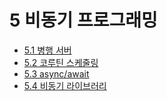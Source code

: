 # 5 비동기 프로그래밍

- [5.1 병행 서버](./5.1/)
- [5.2 코루틴 스케줄링](./5.2/)
- [5.3 async/await](./5.3/)
- [5.4 비동기 라이브러리](./5.4/)
